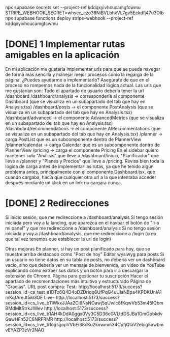 npx supabase secrets set --project-ref kddqxyivhcucamgfcwmu STRIPE_WEBHOOK_SECRET=whsec_czo36NiBVLbhkVL7gv5Eckdfj47u3Olb
npx supabase functions deploy stripe-webhook --project-ref kddqxyivhcucamgfcwmu

# [DONE] 1 Implementar rutas amigables en la aplicación
En mi aplicación me gustaría implementar urls para que se pueda navegar de forma más sencilla y manejar mejor procesos como la regarga de la página. ¿Puedes ayudarme a implementarlo?
Asegúrate de que en el proceso no rompemos nada de la funcionalidad lógica actual.
Las urls que me gustarían son:
Todo el apartado de usuario debería tener la url /dashboard
/dashboard/analysis -> correspondería al componente Dashboard (que se visualiza en un subapartado del tab que hay en Analysis.tsx)
/dashboard/posts -> el componente PostAnalysis (que se visualiza en un subapartado del tab que hay en Analysis.tsx)
/dashboard/advanced -> el componente AdvancedMetrics (que se visualiza en un subapartado del tab que hay en Analysis.tsx)
/dashboard/recommendations -> el componente AIRecommentations (que se visualiza en un subapartado del tab que hay en Analysis.tsx)
/planner -> carga PostList que es un subcomponente dentro de PlannerView
/planner/calendar -> carga Calendar que es un subcomponente dentro de PlannerView
/pricing -> carga el componente Pricing
En el sidebar quiero mantener solo "Análisis" que lleve a /dashboard/inicio, "Planificador" que lleve a /planner y "Planes y Precios" que lleve a /pricing.
Revisa bien toda la lógica de carga antes de implementar las rutas, ya que he tenido algún problema antes, principalmente con el componente Dashboard.tsx, que cuando cargaba, hacía que cualquier otra url a la que intentaba acceder después mediante un click en un link no cargara nunca.

# [DONE] 2 Redirecciones
Si inicio sesión, que me redireccione a /dashboard/analysis
Si tengo sesión iniciada pero voy a la landing, que aparezca en el navbar el botón de "Ir a mi panel" y que me redireccione a /dashboard/analysis
Si no tengo sesión iniciada y voy a /dashboard/analysis, que me redireccione a /login (creo que tal vez tenemos que establecer la url de login)




Otras mejoras
En planner, si hay un post planificado para hoy, que se muestre arriba destacado como "Post de hoy"
Editor wysiwyg para posts
Si un usuario no tiene datos en su tabla de posts, no debería ver un dashboard vacío, sino que debería ver un mensaje de bienvenida, un vídeo de YouTube explicando cómo extraer sus datos y un botón para ir a descargar la extensión de Chrome.
Página para gestionar tu suscripción
Hacer el apartado de recomendaciones más intuitivo y estructurado
Página de "Gracias". URL post compra:
    Test-  http://localhost:5173/success?session_id=cs_test_a1DTc6Q4D4oDZDriqq6UfPqG4uUIaNBpa4KPDKUnIA1mKqfAreJt5i63OE
    Live- http://localhost:5173/success?session_id=cs_live_b11WkxJJAa2Ci6NsNOawj5qUwIc8fKqwVb53m45IQbmBMdMltStrkJIWev
    http://localhost:5173/success?session_id=cs_live_b1AH4kDdA0ggx0Vy3C5D36cGVLtdDSJBa1OmGpbkdvGawHFn52C6NRFRMR
    http://localhost:5173/success?session_id=cs_live_b1ogsgopVVbEi38cKu2kvwmm34CpfjQtaV2ebig5awbmvEYAZP3zVr2NAO


